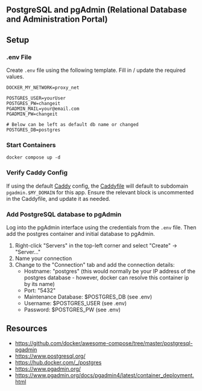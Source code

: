 ## PostgreSQL and pgAdmin (Relational Database and Administration Portal)

## Setup

### .env File
Create `.env` file using the following template. Fill in / update the required values.
```
DOCKER_MY_NETWORK=proxy_net

POSTGRES_USER=yourUser
POSTGRES_PW=changeit
PGADMIN_MAIL=your@email.com
PGADMIN_PW=changeit

# Below can be left as default db name or changed
POSTGRES_DB=postgres
```

### Start Containers

```shell
docker compose up -d
```

### Verify Caddy Config
If using the default [Caddy](../caddy/readme.md) config, the [Caddyfile](../caddy/Caddyfile) will default to subdomain `pgadmin.$MY_DOMAIN` for this app. Ensure the relevant block is uncommented in the Caddyfile, and update it as needed.

### Add PostgreSQL database to pgAdmin
Log into the pgAdmin interface using the credentials from the `.env` file. Then add the postgres container and initial database to pgAdmin.

1. Right-click "Servers" in the top-left corner and select "Create" -> "Server..."
2. Name your connection
3. Change to the "Connection" tab and add the connection details:
	- Hostname: "postgres" (this would normally be your IP address of the postgres database - however, docker can resolve this container ip by its name)
	- Port: "5432"
	- Maintenance Database: $POSTGRES_DB (see .env)
	- Username: $POSTGRES_USER (see .env)
	- Password: $POSTGRES_PW (see .env)

## Resources
- https://github.com/docker/awesome-compose/tree/master/postgresql-pgadmin
- https://www.postgresql.org/
- https://hub.docker.com/_/postgres
- https://www.pgadmin.org/
- https://www.pgadmin.org/docs/pgadmin4/latest/container_deployment.html